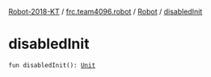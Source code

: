 [Robot-2018-KT](../../index.md) / [frc.team4096.robot](../index.md) / [Robot](index.md) / [disabledInit](./disabled-init.md)

# disabledInit

`fun disabledInit(): `[`Unit`](https://kotlinlang.org/api/latest/jvm/stdlib/kotlin/-unit/index.html)